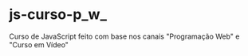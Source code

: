 # js-curso-p_w_
 Curso de JavaScript feito com base nos canais "Programação Web" e "Curso em Vídeo"

